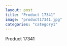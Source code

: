 ```yaml
---
layout: post
title: "Product 17341"
image: "product17341.jpg"
categories: "category1"
---
```

Product 17341
